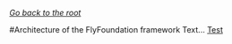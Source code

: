 *[Go back to the root](../README.md)*

#Architecture of the FlyFoundation framework
Text... <a href="https://rawgit.com/michaelvalentin/flyfoundation/mv-project/docs/diagrams/high-level-system-design.class.violet.html)" target="_blank">Test</a>